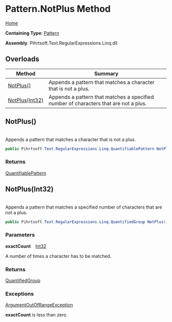 # Pattern\.NotPlus Method

[Home](../../../../../../README.md)

**Containing Type**: [Pattern](../README.md)

**Assembly**: Pihrtsoft\.Text\.RegularExpressions\.Linq\.dll

## Overloads

| Method | Summary |
| ------ | ------- |
| [NotPlus()](#Pihrtsoft_Text_RegularExpressions_Linq_Pattern_NotPlus) | Appends a pattern that matches a character that is not a plus\. |
| [NotPlus(Int32)](#Pihrtsoft_Text_RegularExpressions_Linq_Pattern_NotPlus_System_Int32_) | Appends a pattern that matches a specified number of characters that are not a plus\. |

## NotPlus\(\) <a id="Pihrtsoft_Text_RegularExpressions_Linq_Pattern_NotPlus"></a>

\
Appends a pattern that matches a character that is not a plus\.

```csharp
public Pihrtsoft.Text.RegularExpressions.Linq.QuantifiablePattern NotPlus()
```

### Returns

[QuantifiablePattern](../../QuantifiablePattern/README.md)

## NotPlus\(Int32\) <a id="Pihrtsoft_Text_RegularExpressions_Linq_Pattern_NotPlus_System_Int32_"></a>

\
Appends a pattern that matches a specified number of characters that are not a plus\.

```csharp
public Pihrtsoft.Text.RegularExpressions.Linq.QuantifiedGroup NotPlus(int exactCount)
```

### Parameters

**exactCount** &ensp; [Int32](https://docs.microsoft.com/en-us/dotnet/api/system.int32)

A number of times a character has to be matched\.

### Returns

[QuantifiedGroup](../../QuantifiedGroup/README.md)

### Exceptions

[ArgumentOutOfRangeException](https://docs.microsoft.com/en-us/dotnet/api/system.argumentoutofrangeexception)

**exactCount** is less than zero\.

